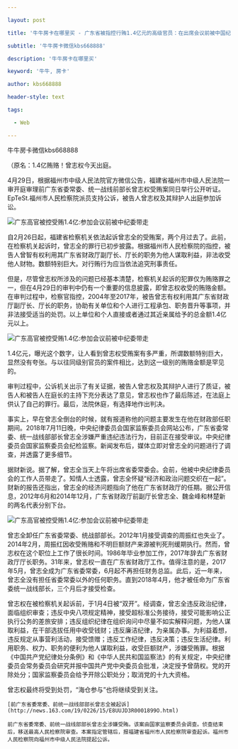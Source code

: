 ---
layout: post
title: '牛牛房卡在哪里买 - 广东省被指控行贿1.4亿元的高级官员：在出席会议前被中国纪律委员会带走'
subtitle: '牛牛房卡微信kbs668888'
description: '牛牛房卡在哪里买'
keyword: '牛牛, 房卡'
author: kbs668888
header-style: text
tags:
  - Web
---
牛牛房卡微信kbs668888

（原名：1.4亿贿赂！曾志权今天出庭。

4月29日，根据福州市中级人民法院官方微信公告，福建省福州市中级人民法院一审开庭审理前广东省委常委、统一战线前部长曾志权受贿案同日举行公开听证。EpTeSt.福州市人民检察院派员支持公诉，被告人曾志权及其辩护人出庭参加诉讼。

![广东高官被控受贿1.4亿:参加会议前被中纪委带走](http://dingyue.ws.126.net/WDCmeBDiiJs0eUrfXjY85IoVvPvGbf50GnVeHf=fLK87j1556541491527.jpg)

自2月26日起，福建省检察机关依法起诉曾志全的受贿案，两个月过去了。此前，在检察机关起诉时，曾志全的罪行已初步披露。根据福州市人民检察院的指控，被告人曾智有权利用其广东省财政厅副厅长、厅长的职务为他人谋取利益，非法收受他人财物。数额特别巨大。对行贿行为应当依法追究刑事责任。

但是，尽管曾志权所涉及的问题已经基本清楚，检察机关起诉的犯罪仅为贿赂罪之一，但在4月29日的审判中仍有一个重要的信息披露，即曾志权收受的贿赂金额。在审判过程中，检察官指控，2004年至2017年，被告曾志有权利用其广东省财政厅副厅长、厅长的职务，协助有关单位和个人进行工程承包、职务晋升等事项，并非法接受适当的处罚。以上单位和个人直接或者通过其近亲属给予的总金额1.4亿元以上。

![广东高官被控受贿1.4亿:参加会议前被中纪委带走](http://dingyue.ws.126.net/7R5Ksj5NLr=UCFuzWfVdUw6nPoix9mO4GoVUtrpxMfWEZ1556541491530.jpg)

1.4亿元，曝光这个数字，让人看到曾志权受贿案有多严重，所谓数额特别巨大，显然没有夸张。与以往同级别官员的案件相比，达到这一级别的贿赂金额是罕见的。

审判过程中，公诉机关出示了有关证据，被告人曾志权及其辩护人进行了质证，被告人和被告人在庭长的主持下充分表达了意见，曾志权也作了最后陈述，在法庭上供认了自己的罪行。最后，法院休庭，有选择地作出判决。

事实上，早在曾志全倒台的时候，就有报道称他的问题主要发生在他在财政部任职期间。2018年7月11日晚，中央纪律委员会国家监察委员会网站公布，广东省委常委、统一战线部部长曾志全涉嫌严重违纪违法行为，目前正在接受审议。中央纪律委员会国家监察委员会纪检监察。新闻发布后，媒体立即对曾志全的问题进行了调查，并透露了更多细节。

据财新说。据了解，曾志全当天上午将出席省委常委会。会前，他被中央纪律委员会的工作人员带走了。知情人士透露，曾志全怀疑“经济和政治问题交织在一起”。财新的报告还指出，曾志全的经济问题指向了他在广东省财政厅的任期。据公开信息，2012年6月和2014年12月，广东省财政厅前副厅长曾志全、魏金峰和林楚新的两名代表分别下台。

![广东高官被控受贿1.4亿:参加会议前被中纪委带走](http://dingyue.ws.126.net/XvP7vi8g3a7xLZAfFXhe4HHlDLtXa09hNGg29TJkrndkj1556541491530.jpg)

曾志全卸任广东省委常委、统战部部长。2012年1月接受调查的周振红也失业了。2014年2月，周振红因收受贿赂和不明巨额财产来源被判死刑缓期执行。然而，曾志权在这个职位上工作了很长时间。1986年毕业参加工作，2017年辞去广东省财政厅厅长职务。31年来，曾志权一直在广东省财政厅工作。值得注意的是，2017年5月，曾志全成为广东省委常委，6月起不再担任财务总监。此后，近一年来，曾志全没有担任省委常委以外的任何职务。直到2018年4月，他才被任命为广东省委统一战线部长，三个月后才接受检查。

曾志权在被检察机关起诉前，于1月4日被“双开”。经调查，曾志全违反政治纪律，面临组织审查；违反中央八项规定精神，接受超标准公务接待，接受可能影响公正执行公务的差旅安排；违反组织纪律在组织询问中尽量不如实解释问题，为他人谋取利益，在干部选拔任用中收受钱财；违反廉洁纪律，为亲属办事。为利益着想，违反规定从事营利活动，接受馈赠；违反工作纪律，违反决策；违反生活纪律。利用职务、权力、职务的便利为他人谋取利益，收受巨额财产，涉嫌受贿罪。根据《中国共产党纪律处分条例》和《中华人民共和国监察法》的有关规定，中央纪律委员会常务委员会研究并报中国共产党中央委员会批准，决定授予曾荫权。党的开除处分；国家监察委员会给予开除公职处分；取消党的十九大资格。

曾志权最终将受到处罚，“海仓参与”也将继续受到关注。

    
    
    [前广东省委常委、前统一战线部部长曾志全被起诉](http://news.163.com/19/0226/15/E8UUJD3R0001899O.html)
    
    前广东省委常委、前统一战线部部长曾志全涉嫌受贿。该案由国家监察委员会调查。侦查结束后，移送最高人民检察院审查。本案指定管辖后，报福建省福州市人民检察院审查起诉。福州市人民检察院向福州市中级人民法院提起公诉。

  

